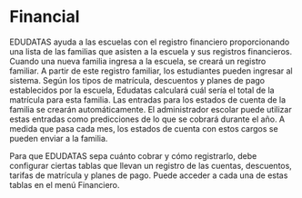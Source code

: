 # Financial

EDUDATAS ayuda a las escuelas con el registro financiero proporcionando una lista de las familias que asisten a la escuela y sus registros financieros. Cuando una nueva familia ingresa a la escuela, se creará un registro familiar. A partir de este registro familiar, los estudiantes pueden ingresar al sistema. Según los tipos de matrícula, descuentos y planes de pago establecidos por la escuela, Edudatas calculará cuál sería el total de la matrícula para esta familia. Las entradas para los estados de cuenta de la familia se crearán automáticamente. El administrador escolar puede utilizar estas entradas como predicciones de lo que se cobrará durante el año. A medida que pasa cada mes, los estados de cuenta con estos cargos se pueden enviar a la familia.

Para que EDUDATAS sepa cuánto cobrar y cómo registrarlo, debe configurar ciertas tablas que llevan un registro de las cuentas, descuentos, tarifas de matrícula y planes de pago. Puede acceder a cada una de estas tablas en el menú Financiero.

